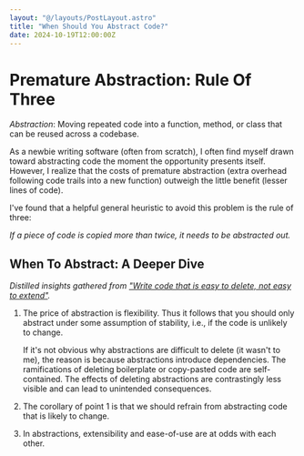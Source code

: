 ```yaml
---
layout: "@/layouts/PostLayout.astro"
title: "When Should You Abstract Code?"
date: 2024-10-19T12:00:00Z
---
```


# Premature Abstraction: Rule Of Three

_Abstraction_: Moving repeated code into a function, method, or class that can be reused across a codebase.

As a newbie writing software (often from scratch), I often find myself drawn toward abstracting code the moment the opportunity presents itself. However, I realize that the costs of premature abstraction (extra overhead following code trails into a new function) outweigh the little benefit (lesser lines of code).

I've found that a helpful general heuristic to avoid this problem is the rule of three:

_If a piece of code is copied more than twice, it needs to be abstracted out._

## When To Abstract: A Deeper Dive

_Distilled insights gathered from ["Write code that is easy to delete, not easy to extend"](https://programmingisterrible.com/post/139222674273/write-code-that-is-easy-to-delete-not-easy-to?source=post_page-----56b0d9de2c43--------------------------------)._

1. The price of abstraction is flexibility. Thus it follows that you should only abstract under some assumption of stability, i.e., if the code is unlikely to change.

    If it's not obvious why abstractions are difficult to delete (it wasn't to me), the reason is because abstractions introduce dependencies. The ramifications of deleting boilerplate or copy-pasted code are self-contained. The effects of deleting abstractions are contrastingly less visible and can lead to unintended consequences.

2. The corollary of point 1 is that we should refrain from abstracting code that is likely to change.

3. In abstractions, extensibility and ease-of-use are at odds with each other.
